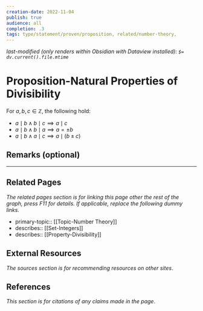 ```yaml
---
creation-date: 2022-11-04
publish: true
audience: all
completion: .3
tags: type/statement/proven/proposition, related/number-theory, 
---
```

*last-modified (only renders within Obsidian with Dataview installed): `$= dv.current().file.mtime`*
# Proposition-Natural Properties of Divisibility
For $a,b,c\in \mathbb Z$, the following hold:
- $a\mid b \land b\mid c \implies a\mid c$
- $a\mid b \land b\mid a \implies a=\pm b$
- $a\mid b \land a\mid c\implies a\mid(b\pm c)$

## Remarks (optional)

---
## Related Pages
*The related pages section is for linking this page other the rest of the graph, press F11 for details. If applicable, replace the following dummy links.*
- primary-topic:: [[Topic-Number Theory]]
- describes:: [[Set-Integers]]
- describes:: [[Property-Divisibility]]

## External Resources
*The sources section is for recommending resources on other sites*.

## References
*This section is for citations of any claims made in the page*.